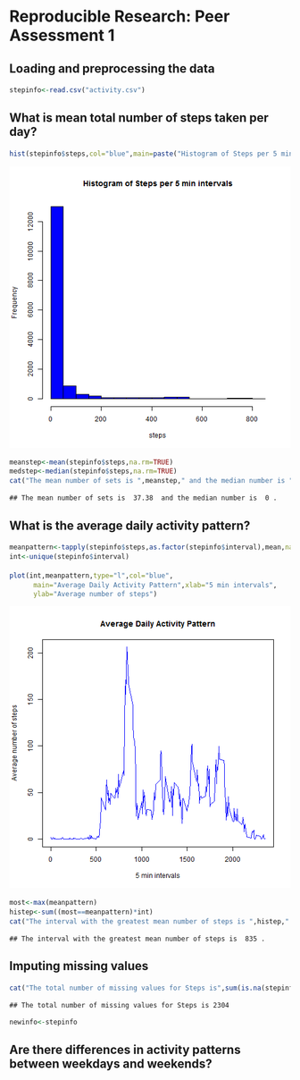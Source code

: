 # Reproducible Research: Peer Assessment 1


## Loading and preprocessing the data


```r
stepinfo<-read.csv("activity.csv")
```


## What is mean total number of steps taken per day?


```r
hist(stepinfo$steps,col="blue",main=paste("Histogram of Steps per 5 min intervals"),xlab="steps")
```

![plot of chunk unnamed-chunk-2](figure/unnamed-chunk-2.png) 

```r
meanstep<-mean(stepinfo$steps,na.rm=TRUE)
medstep<-median(stepinfo$steps,na.rm=TRUE)
cat("The mean number of sets is ",meanstep," and the median number is ",medstep,".")
```

```
## The mean number of sets is  37.38  and the median number is  0 .
```


## What is the average daily activity pattern?


```r
meanpattern<-tapply(stepinfo$steps,as.factor(stepinfo$interval),mean,na.rm=TRUE)
int<-unique(stepinfo$interval)

plot(int,meanpattern,type="l",col="blue",
      main="Average Daily Activity Pattern",xlab="5 min intervals",
      ylab="Average number of steps")
```

![plot of chunk unnamed-chunk-3](figure/unnamed-chunk-3.png) 

```r
most<-max(meanpattern)
histep<-sum((most==meanpattern)*int)
cat("The interval with the greatest mean number of steps is ",histep,".")
```

```
## The interval with the greatest mean number of steps is  835 .
```


## Imputing missing values


```r
cat("The total number of missing values for Steps is",sum(is.na(stepinfo$steps)))
```

```
## The total number of missing values for Steps is 2304
```

```r
newinfo<-stepinfo
```


## Are there differences in activity patterns between weekdays and weekends?
